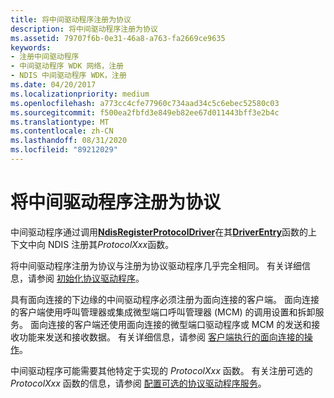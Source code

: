 ```yaml
---
title: 将中间驱动程序注册为协议
description: 将中间驱动程序注册为协议
ms.assetid: 79707f6b-0e31-46a8-a763-fa2669ce9635
keywords:
- 注册中间驱动程序
- 中间驱动程序 WDK 网络，注册
- NDIS 中间驱动程序 WDK，注册
ms.date: 04/20/2017
ms.localizationpriority: medium
ms.openlocfilehash: a773cc4cfe77960c734aad34c5c6ebec52580c03
ms.sourcegitcommit: f500ea2fbfd3e849eb82ee67d011443bff3e2b4c
ms.translationtype: MT
ms.contentlocale: zh-CN
ms.lasthandoff: 08/31/2020
ms.locfileid: "89212029"
---
```

# <a name="registering-an-intermediate-driver-as-a-protocol"></a>将中间驱动程序注册为协议





中间驱动程序通过调用[**NdisRegisterProtocolDriver**](/windows-hardware/drivers/ddi/ndis/nf-ndis-ndisregisterprotocoldriver)在其[**DriverEntry**](/windows-hardware/drivers/ddi/wdm/nc-wdm-driver_initialize)函数的上下文中向 NDIS 注册其*ProtocolXxx*函数。

将中间驱动程序注册为协议与注册为协议驱动程序几乎完全相同。 有关详细信息，请参阅 [初始化协议驱动程序](initializing-a-protocol-driver.md)。

具有面向连接的下边缘的中间驱动程序必须注册为面向连接的客户端。 面向连接的客户端使用呼叫管理器或集成微型端口呼叫管理器 (MCM) 的调用设置和拆卸服务。 面向连接的客户端还使用面向连接的微型端口驱动程序或 MCM 的发送和接收功能来发送和接收数据。 有关详细信息，请参阅 [客户端执行的面向连接的操作](connection-oriented-operations-performed-by-clients.md)。

中间驱动程序可能需要其他特定于实现的 *ProtocolXxx* 函数。 有关注册可选的 *ProtocolXxx* 函数的信息，请参阅 [配置可选的协议驱动程序服务](configuring-optional-protocol-driver-services.md)。

 

